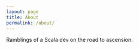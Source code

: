 ```yaml
---
layout: page
title: About
permalink: /about/
---
```


Ramblings of a Scala dev on the road to ascension.

